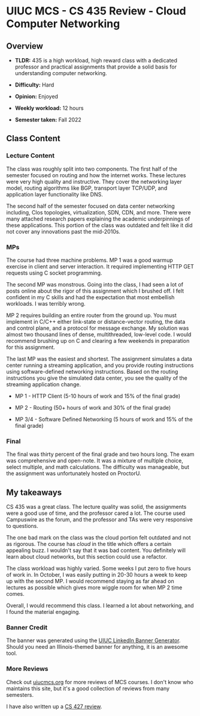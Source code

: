 # UIUC MCS - CS 435 Review - Cloud Computer Networking

## Overview

*   **TLDR:** 435 is a high workload, high reward class with a dedicated professor and practical assignments that provide a solid basis for understanding computer networking.
    
*   **Difficulty:** Hard
    
*   **Opinion:** Enjoyed
    
*   **Weekly workload:** 12 hours
    
*   **Semester taken:** Fall 2022
    

## Class Content

### Lecture Content

The class was roughly split into two components. The first half of the semester focused on routing and how the internet works. These lectures were very high quality and instructive. They cover the networking layer model, routing algorithms like BGP, transport layer TCP/UDP, and application layer functionality like DNS.

The second half of the semester focused on data center networking including, Clos topologies, virtualization, SDN, CDN, and more. There were many attached research papers explaining the academic underpinnings of these applications. This portion of the class was outdated and felt like it did not cover any innovations past the mid-2010s.

### MPs

The course had three machine problems. MP 1 was a good warmup exercise in client and server interaction. It required implementing HTTP GET requests using C socket programming.

The second MP was monstrous. Going into the class, I had seen a lot of posts online about the rigor of this assignment which I brushed off. I felt confident in my C skills and had the expectation that most embellish workloads. I was terribly wrong.

MP 2 requires building an entire router from the ground up. You must implement in C/C++ either link-state or distance-vector routing, the data and control plane, and a protocol for message exchange. My solution was almost two thousand lines of dense, multithreaded, low-level code. I would recommend brushing up on C and clearing a few weekends in preparation for this assignment.

The last MP was the easiest and shortest. The assignment simulates a data center running a streaming application, and you provide routing instructions using software-defined networking instructions. Based on the routing instructions you give the simulated data center, you see the quality of the streaming application change.

*   MP 1 - HTTP Client (5-10 hours of work and 15% of the final grade)
    
*   MP 2 - Routing (50+ hours of work and 30% of the final grade)
    
*   MP 3/4 - Software Defined Networking (5 hours of work and 15% of the final grade)
    

### Final

The final was thirty percent of the final grade and two hours long. The exam was comprehensive and open-note. It was a mixture of multiple choice, select multiple, and math calculations. The difficulty was manageable, but the assignment was unfortunately hosted on ProctorU.

## My takeaways

CS 435 was a great class. The lecture quality was solid, the assignments were a good use of time, and the professor cared a lot. The course used Campuswire as the forum, and the professor and TAs were very responsive to questions.

The one bad mark on the class was the cloud portion felt outdated and not as rigorous. The course has *cloud* in the title which offers a certain appealing buzz. I wouldn't say that it was bad content. You definitely will learn about cloud networks, but this section could use a refactor.

The class workload was highly varied. Some weeks I put zero to five hours of work in. In October, I was easily putting in 20-30 hours a week to keep up with the second MP. I would recommend staying as far ahead on lectures as possible which gives more wiggle room for when MP 2 time comes.

Overall, I would recommend this class. I learned a lot about networking, and I found the material engaging.

### Banner Credit

The banner was generated using the [UIUC LinkedIn Banner Generator](https://d7.cs.illinois.edu/projects/linkedin-banner-image/). Should you need an Illinois-themed banner for anything, it is an awesome tool.

### More Reviews

Check out [uiucmcs.org](https://uiucmcs.org/courses/CS-435-Cloud-Networking) for more reviews of MCS courses. I don't know who maintains this site, but it's a good collection of reviews from many semesters.

I have also written up a [CS 427 review](https://blog.seancoughlin.me/uiuc-mcs-cs-427-review-software-engineering#write-comment).